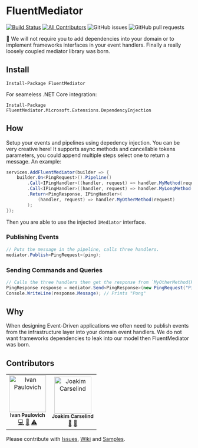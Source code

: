 # FluentMediator
[![Build Status](https://ivanpaulovich.visualstudio.com/FluentMediator/_apis/build/status/ivanpaulovich.FluentMediator?branchName=master)](https://ivanpaulovich.visualstudio.com/FluentMediator/_build/latest?definitionId=24&branchName=master) [![All Contributors](https://img.shields.io/badge/all_contributors-2-orange.svg?style=flat-square)](#contributors) ![GitHub issues](https://img.shields.io/github/issues/ivanpaulovich/FluentMediator) ![GitHub pull requests](https://img.shields.io/github/issues-pr/ivanpaulovich/FluentMediator)

:twisted_rightwards_arrows: We will not require you to add dependencies into your domain or to implement frameworks interfaces in your event handlers. Finally a really loosely coupled mediator library was born.

## Install

```
Install-Package FluentMediator
```

For seameless .NET Core integration:

```
Install-Package FluentMediator.Microsoft.Extensions.DependencyInjection
```

## How

Setup your events and pipelines using depedency injection. You can be very creative here! It supports async methods and cancellable tokens parameters, you could append multiple steps select one to return a message. An example:

```c#
services.AddFluentMediator(builder => {
    builder.On<PingRequest>().Pipeline()
        .Call<IPingHandler>((handler, request) => handler.MyMethod(request))
        .Call<IPingHandler>((handler, request) => handler.MyLongMethod(request))
        .Return<PingResponse, IPingHandler>(
            (handler, request) => handler.MyOtherMethod(request)
        );
});
```

Then you are able to use the injected `IMediator` interface.

### Publishing Events

```c#
// Puts the message in the pipeline, calls three handlers.
mediator.Publish<PingRequest>(ping);
```

### Sending Commands and Queries

```c#
// Calls the three handlers then get the response from `MyOtherMethod(PingRequest)`.
PingResponse response = mediator.Send<PingResponse>(new PingRequest("Ping"));
Console.WriteLine(response.Message); // Prints "Pong"
```

## Why

When designing Event-Driven applications we often need to publish events from the infrastructure layer into your domain event handlers. We do not want frameworks dependencies to leak into our model then FluentMediator was born. 

## Contributors

<!-- ALL-CONTRIBUTORS-LIST:START - Do not remove or modify this section -->
<!-- prettier-ignore -->
<table>
  <tr>
    <td align="center"><a href="https://paulovich.net"><img src="https://avatars3.githubusercontent.com/u/7133698?v=4" width="100px;" alt="Ivan Paulovich"/><br /><sub><b>Ivan Paulovich</b></sub></a><br /><a href="https://github.com/ivanpaulovich/FluentMediator/commits?author=ivanpaulovich" title="Code">💻</a> <a href="#design-ivanpaulovich" title="Design">🎨</a> <a href="https://github.com/ivanpaulovich/FluentMediator/commits?author=ivanpaulovich" title="Tests">⚠️</a></td>
    <td align="center"><a href="http://www.carselind.se"><img src="https://avatars1.githubusercontent.com/u/439028?v=4" width="100px;" alt="Joakim Carselind"/><br /><sub><b>Joakim Carselind</b></sub></a><br /><a href="#review-joacar" title="Reviewed Pull Requests">👀</a> <a href="#ideas-joacar" title="Ideas, Planning, & Feedback">🤔</a></td>
  </tr>
</table>

<!-- ALL-CONTRIBUTORS-LIST:END -->

Please contribute with [Issues](https://github.com/ivanpaulovich/FluentMediator/issues), [Wiki](https://github.com/ivanpaulovich/FluentMediator/wiki) and [Samples](https://github.com/ivanpaulovich/FluentMediator/tree/master/samples).

